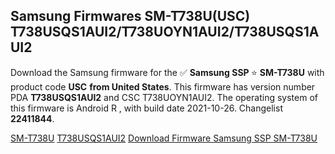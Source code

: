 <h2>Samsung Firmwares SM-T738U(USC) T738USQS1AUI2/T738UOYN1AUI2/T738USQS1AUI2</h2>
Download the Samsung firmware for the ✅ <strong>Samsung SSP </strong> ⭐ <strong>SM-T738U</strong> with product code <strong>USC</strong> <strong> from United States</strong>. This firmware has version number PDA <strong>T738USQS1AUI2</strong> and CSC T738UOYN1AUI2. The operating system of this firmware is Android R , with build date 2021-10-26. Changelist <strong>22411844</strong>.


[SM-T738U](https://samfirm.shop/samsung/model/SM-T738U)
[T738USQS1AUI2](https://samfirm.shop/samsung/pda/T738USQS1AUI2)
[Download Firmware Samsung SSP SM-T738U](https://samfirm.shop/samsung/firmware/468704)
